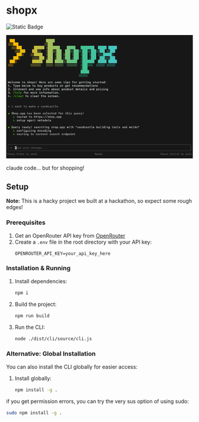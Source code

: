 # shopx

![Static Badge](https://img.shields.io/badge/hack_the_north-2025-purple)

![shopx](.github/images/image.png)

claude code... but for shopping!

## Setup

**Note:** This is a hacky project we built at a hackathon, so expect some rough edges!

### Prerequisites

1. Get an OpenRouter API key from [OpenRouter](https://openrouter.ai/)
2. Create a `.env` file in the root directory with your API key:
   ```
   OPENROUTER_API_KEY=your_api_key_here
   ```

### Installation & Running

1. Install dependencies:

   ```bash
   npm i
   ```

2. Build the project:

   ```bash
   npm run build
   ```

3. Run the CLI:
   ```bash
   node ./dist/cli/source/cli.js
   ```

### Alternative: Global Installation

You can also install the CLI globally for easier access:

1. Install globally:

   ```bash
   npm install -g .
   ```

if you get permission errors, you can try the very sus option of using sudo:

```bash
sudo npm install -g .
```
